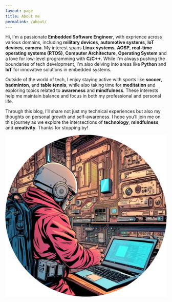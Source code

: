 ```yaml
---
layout: page
title: About me
permalink: /about/
---
```


Hi, I'm a passionate **Embedded Software Engineer**, with exprience across various domains, including **military devices**, **automotive systems**, **IoT devices**, **camera**. My interest spans **Linux systems**, **AOSP**, **real-time operating systems (RTOS)**, **Computer Architecture**, **Operating System** and a love for low-level programming with **C/C++**. While I'm always pushing the boundaries of tech development, I'm also delving into areas like **Python** and **IoT** for innovative solutions in embedded systems.

Outside of the world of tech, I enjoy staying active with sports like **soccer**, **badminton**, and **table tennis**, while also taking time for **meditation** and exploring topics related to **awareness** and **mindfulness**. These interests help me maintain balance and focus in both my professional and personal life.

Through this blog, I’ll share not just my technical experiences but also my thoughts on personal growth and self-awareness. I hope you’ll join me on this journey as we explore the intersections of **technology**, **mindfulness**, and **creativity**. Thanks for stopping by!

![Profile](/images/thinkembedded.webp)

